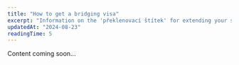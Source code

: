 ```yaml
---
title: "How to get a bridging visa"
excerpt: "Information on the 'překlenovací štítek' for extending your stay."
updatedAt: "2024-08-23"
readingTime: 5
---
```


Content coming soon...
